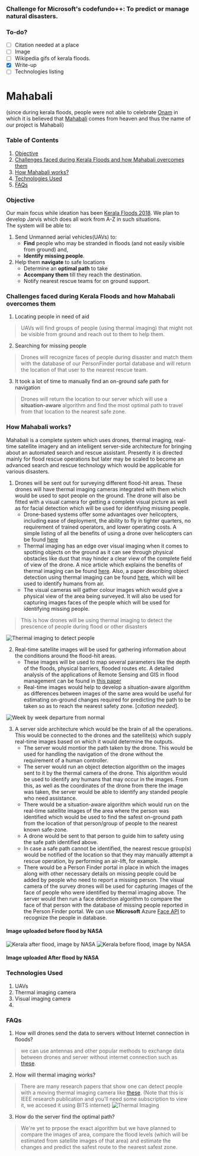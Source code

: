 ### Challenge for Microsoft's codefundo++: To predict or manage natural disasters.

### To-do?
- [ ] Citation needed at a place
- [ ] Image
- [ ] Wikipedia gifs of kerala floods.
- [x] Write-up
- [ ] Technologies listing

# Mahabali
(since during kerala floods, people were not able to celebrate [Onam](https://en.wikipedia.org/wiki/Onam) in which it is believed that [Mahabali](https://en.wikipedia.org/wiki/Onam#Mahabali_legend) comes from heaven and thus the name of our project is Mahabali)

### Table of Contents
1. [Objective](https://github.com/lavishsaluja/codefundo#objective)
2. [Challenges faced during Kerala Floods and how Mahabali overcomes them](https://github.com/lavishsaluja/codefundo#challenges-faced-during-kerala-floods-and-how-mahabali-overcomes-them)
3. [How Mahabali works?](https://github.com/lavishsaluja/codefundo#how-mahabali-works)
4. [Technologies Used](https://github.com/lavishsaluja/codefundo#technologies-used)
5. [FAQs](https://github.com/lavishsaluja/codefundo#faqs)

### Objective
Our main focus while ideation has been [Kerala Floods 2018](https://en.wikipedia.org/wiki/2018_Kerala_floods).
We plan to develop Jarvis which does all work from A-Z in such situations.\
The system will be able to:

1. Send Unmanned aerial vehicles(UAVs) to:
	- **Find** people who may be stranded in floods (and not easily visible from ground) and,
	- **Identify missing people**.
2. Help them **navigate** to safe locations
	- Determine an **optimal path** to take
	- **Accompany them** till they reach the destination.
	- Notify nearest rescue teams for on ground support.

### Challenges faced during Kerala Floods and how Mahabali overcomes them
1. Locating people in need of aid
> UAVs will find groups of people (using thermal imaging) that might not be visible from ground and reach out to them to help them.

2. Searching for missing people
> Drones will recognize faces of people during disaster and match them with the database of our PersonFinder portal database and will return the location of that user to the nearest rescue team.

3. It took a lot of time to manually find an on-ground safe path for navigation
> Drones will return the location to our server which will use a **situation-aware** algorithm and find the most optimal path to travel from that location to the nearest safe zone.

### How Mahabali works?
Mahabali is a complete system which uses drones, thermal imaging, real-time satellite imagery and an intelligent server-side architecture for bringing about an automated search and rescue assistant. Presently it is directed mainly for flood rescue operations but later may be scaled to become an advanced search and rescue technology which would be applicable for various disasters.

1. Drones will be sent out for surveying different flood-hit areas. These drones will have thermal imaging cameras integrated with them which would be used to spot people on the ground. The drone will also be fitted with a visual camera for getting a complete visual picture as well as for facial detection which will be used for identifying missing people. 
	- Drone-based systems offer some advantages over helicopters, including ease of deployment,  the ability to fly in tighter quarters, no requirement of trained operators, and lower operating costs. A simple listing of all the benefits of using a drone over helicopters can be found [here](http://www.ta-survey.nl/page.php?id=313&lang=EN)
	- Thermal imaging has an edge over visual imaging when it comes to spotting objects on the ground as it can see through physical obstacles like dust that may hinder a clear view of the complete field of view of the drone. A nice article which explains the benefits of thermal imaging can be found [here](https://www.photonics.com/Articles/Thermal_Camera-Equipped_UAVs_Spot_Hard-to-Find/a63435). Also, a paper describing object detection using thermal imaging can be found [here](http://ijesc.org/upload/66a2285a62996f25fd654b0ca39cd92a.Object%20Identification%20using%20Thermal%20Image%20Processing.pdf), which will be used to identify humans from air.
	- The visual cameras will gather colour images which would give a physical view of the area being surveyed. It will also be used for capturing images faces of the people which will be used for identifying missing people.

> This is how drones will be using thermal imaging to detect the prescence of people during flood or other disasters

![Thermal imaging to detect people](https://github.com/lavishsaluja/codefundo/blob/master/Thermal-1.png)

2. Real-time satellite images will be used for gathering information about the conditions around the flood-hit areas. 
	- These images will be used to map several parameters like the depth of the floods, physical barriers, flooded routes etc. A detailed analysis of the applications of Remote Sensing and GIS in flood management can be found in [this paper](https://www.researchgate.net/publication/230660751_Remote_sensing_and_GIS_Applications_in_Flood_Management)
	- Real-time images would help to develop a situation-aware algorithm as differences between images of the same area would be useful for estimating on-ground changes required for predicting the path to be taken so as to reach the nearest safety zone. [*citation needed*].

![Week by week departure from normal](https://github.com/lavishsaluja/codefundo/blob/master/RainfallKerala.png)

3. A server side architecture which would be the brain of all the operations. This would be connected to the drones and the satellite(s) which supply real-time images based on which it would determine the outputs.
	- The server would montior the path taken by the drone. This would be used for handling the navigation of the drone without the requirement of a human controller.
	- The server would run an object detection algorithm on the images sent to it by the thermal camera of the drone. This algorithm would be used to identify any humans that may occur in the images. From this, as well as the coordinates of the drone from there the image was taken, the server would be able to identify any standed people who need assistance.
	- There would be a situation-aware algorithm which would run on the real-time satellite images of the area where the person was identified which would be used to find the safest on-ground path from the location of that person/group of people to the nearest known safe-zone.
	- A drone would be sent to that person to guide him to safety using the safe path identified above.
	- In case a safe path cannot be identified, the nearest rescue group(s) would be notified of the location so that they may manually attempt a rescue operation, by performing an air-lift, for example.
	- There would be a Person Finder portal in place in which the images along with other necessary details on missing people could be added by people who need to report a missing person. The visual camera of the survey drones will be used for capturing images of the face of people who were identified by thermal imaging above. The server would then run a face detection algorithm to compare the face of that person with the database of missing people reported in the Person Finder portal. We can use **Microsoft** Azure [Face API](https://azure.microsoft.com/en-us/services/cognitive-services/face/) to recognize the people in database.

#### Image uploaded before flood by NASA
![Kerala after flood, image by NASA](https://github.com/lavishsaluja/codefundo/blob/master/KeralaBeforeFlood.jpg)		![Kerala before flood, image by NASA](https://github.com/lavishsaluja/codefundo/blob/master/KeralaAfterFlood.jpg)

#### Image uploaded After flood by NASA


### Technologies Used
1. UAVs
2. Thermal imaging camera
3. Visual imaging camera
4. 

### FAQs
1. How will drones send the data to servers without Internet connection in floods?
> we can use antennas and other popular methods to exchange data between drones and server without internet connection such as [these](https://support.dronedeploy.com/v1/docs/flying-offline).

2. How will thermal imaging works?
> There are many research papers that show one can detect people with a moving thermal imaging camera like [these](https://ieeexplore.ieee.org/document/6909985). (Note that this is IEEE research publication and you'll need some subscription to view it, we accesed it using BITS internet)
![Thermal Imaging](https://github.com/lavishsaluja/codefundo/blob/master/Thermal-4.gif)

3. How do the server find the optimal path?
> We're yet to prpose the exact algorithm but we have planned to compare the images of area, compare the flood levels (which will be estimated from satellite images of that area) and estimate the changes and predict the safest route to the nearest safest zone.